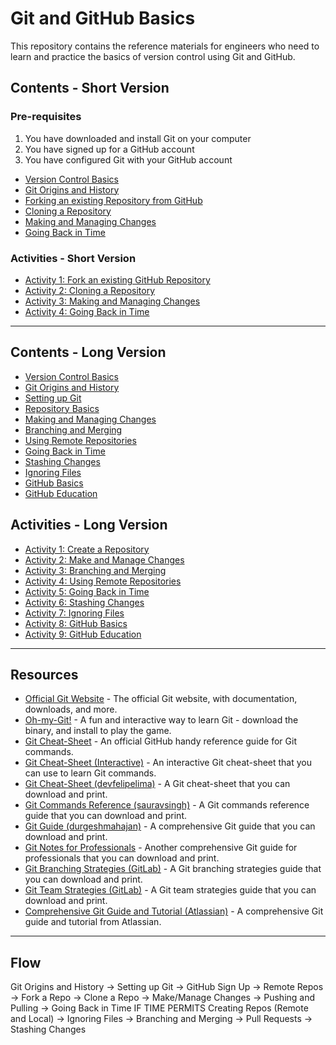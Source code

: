 # Git and GitHub Basics

This repository contains the reference materials for engineers who need to learn and practice the basics of version control using Git and GitHub.

## Contents - Short Version

### Pre-requisites

1. You have downloaded and install Git on your computer
2. You have signed up for a GitHub account
3. You have configured Git with your GitHub account

- [Version Control Basics](version-control-basics.md)
- [Git Origins and History](git-origins-history.md)
- [Forking an existing Repository from GitHub](forking-repository.md)
- [Cloning a Repository](cloning-repository.md)
- [Making and Managing Changes](making-managing-changes.md)
- [Going Back in Time](going-back-in-time.md)

### Activities - Short Version

- [Activity 1: Fork an existing GitHub Repository](activities.md#activity-1-forking-repository)
- [Activity 2: Cloning a Repository](activity-cloning-repository.md)
- [Activity 3: Making and Managing Changes](activity-make-manage-changes.md)
- [Activity 4: Going Back in Time](activity-going-back-in-time.md)

---

## Contents - Long Version

- [Version Control Basics](version-control-basics.md)
- [Git Origins and History](git-origins-history.md)
- [Setting up Git](setting-up-git.md)
- [Repository Basics](repository-basics.md)
- [Making and Managing Changes](making-managing-changes.md)
- [Branching and Merging](branching-merging.md)
- [Using Remote Repositories](using-remote-repositories.md)
- [Going Back in Time](going-back-in-time.md)
- [Stashing Changes](stashing-changes.md)
- [Ignoring Files](ignoring-files.md)
- [GitHub Basics](github-basics.md)
- [GitHub Education](github-education.md)

## Activities - Long Version

- [Activity 1: Create a Repository](activity-create-repository.md)
- [Activity 2: Make and Manage Changes](activity-make-manage-changes.md)
- [Activity 3: Branching and Merging](activity-branching-merging.md)
- [Activity 4: Using Remote Repositories](activity-using-remote-repositories.md)
- [Activity 5: Going Back in Time](activity-going-back-in-time.md)
- [Activity 6: Stashing Changes](activity-stashing-changes.md)
- [Activity 7: Ignoring Files](activity-ignoring-files.md)
- [Activity 8: GitHub Basics](activity-github-basics.md)
- [Activity 9: GitHub Education](activity-github-education.md)

---

## Resources

- [Official Git Website](https://git-scm.com/) - The official Git website, with documentation, downloads, and more.
- [Oh-my-Git!](https://ohmygit.org/) - A fun and interactive way to learn Git - download the binary, and install to play the game.
- [Git Cheat-Sheet](https://education.github.com/git-cheat-sheet-education.pdf) - An official GitHub handy reference guide for Git commands.
- [Git Cheat-Sheet (Interactive)](https://ndpsoftware.com/git-cheatsheet.html) - An interactive Git cheat-sheet that you can use to learn Git commands.
- [Git Cheat-Sheet (devfelipelima)](./resources/git-cheatsheet-devfelipelima.pdf) - A Git cheat-sheet that you can download and print.
- [Git Commands Reference (sauravsingh)](./resources/git-commands-reference-sauravsingh.pdf) - A Git commands reference guide that you can download and print.
- [Git Guide (durgeshmahajan)](./resources/git-guide-durgeshmahajan.pdf) - A comprehensive Git guide that you can download and print.
- [Git Notes for Professionals](./resources/git-notes-for-professionals.pdf) - Another comprehensive Git guide for professionals that you can download and print.
- [Git Branching Strategies (GitLab)](./resources/git-branching-strategies.pdf) - A Git branching strategies guide that you can download and print.
- [Git Team Strategies (GitLab)](./resources/git-team-strategies.pdf) - A Git team strategies guide that you can download and print.
- [Comprehensive Git Guide and Tutorial (Atlassian)](https://www.atlassian.com/git) - A comprehensive Git guide and tutorial from Atlassian.

---

## Flow

Git Origins and History -> Setting up Git -> GitHub Sign Up -> Remote Repos -> Fork a Repo -> Clone a Repo -> Make/Manage Changes -> Pushing and Pulling -> Going Back in Time
IF TIME PERMITS Creating Repos (Remote and Local) -> Ignoring Files -> Branching and Merging -> Pull Requests -> Stashing Changes
